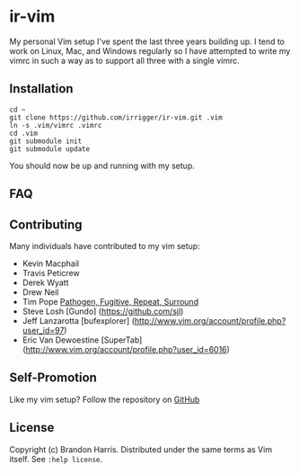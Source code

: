 ir-vim
============

My personal Vim setup I've spent the last three years building up.
I tend to work on Linux, Mac, and Windows regularly so I have attempted to
write my vimrc in such a way as to support all three with a single vimrc.

Installation
------------

	cd ~
	git clone https://github.com/irrigger/ir-vim.git .vim
	ln -s .vim/vimrc .vimrc
	cd .vim
	git submodule init
	git submodule update

You should now be up and running with my setup.

FAQ
---

Contributing
------------

Many individuals have contributed to my vim setup:

* Kevin Macphail
* Travis Peticrew
* Derek Wyatt
* Drew Neil
* Tim Pope [Pathogen, Fugitive, Repeat, Surround](https://github.com/tpope)
* Steve Losh [Gundo] (https://github.com/sjl)
* Jeff Lanzarotta [bufexplorer] (http://www.vim.org/account/profile.php?user_id=97)
* Eric Van Dewoestine [SuperTab] (http://www.vim.org/account/profile.php?user_id=6016)

Self-Promotion
--------------

Like my vim setup? Follow the repository on
[GitHub](https://github.com/irrigger/ir-vim.git)

License
-------

Copyright (c) Brandon Harris.  Distributed under the same terms as Vim itself.
See `:help license`.

